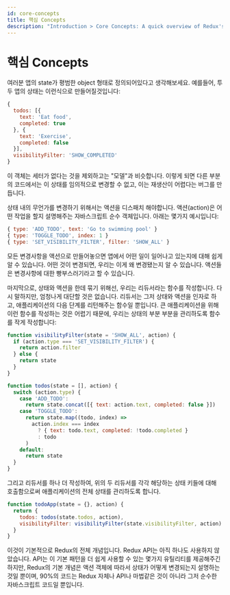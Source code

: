 ```yaml
---
id: core-concepts
title: 핵심 Concepts
description: "Introduction > Core Concepts: A quick overview of Redux's key idea, reducer functions"
---
```


# 핵심 Concepts

여러분 앱의 state가 평범한 object 형태로 정의되어있다고 생각해보세요. 예를들어, 투두 앱의 상태는 이런식으로 만들어질것입니다:

```js
{
  todos: [{
    text: 'Eat food',
    completed: true
  }, {
    text: 'Exercise',
    completed: false
  }],
  visibilityFilter: 'SHOW_COMPLETED'
}
```

이 객체는 세터가 없다는 것을 제외하고는 "모델"과 비슷합니다. 이렇게 되면 다른 부분의 코드에서는 이 상태를 임의적으로 변경할 수 없고, 이는 재생산이 어렵다는 버그를 만듭니다.

상태 내의 무언가를 변경하기 위해서는 액션을 디스패치 해야합니다. 액션(action)은 어떤 작업을 할지 설명해주는 자바스크립트 순수 객체입니다. 아래는 몇가지 예시입니다:

```js
{ type: 'ADD_TODO', text: 'Go to swimming pool' }
{ type: 'TOGGLE_TODO', index: 1 }
{ type: 'SET_VISIBILITY_FILTER', filter: 'SHOW_ALL' }
```

모든 변경사항을 액션으로 만들어놓으면 앱에서 어떤 일이 일어나고 있는지에 대해 쉽게 알 수 있습니다. 어떤 것이 변경되면, 우리는 이게 왜 변경됐는지 알 수 있습니다. 액션들은 변경사항에 대한 빵부스러기라고 할 수 있습니다.

마지막으로, 상태와 액션을 한데 묶기 위해선, 우리는 리듀서라는 함수를 작성합니다. 다시 말하지만, 엄청나게 대단할 것은 없습니다. 리듀서는 그저 상태와 액션을 인자로 하고, 애플리케이션의 다음 단계를 리턴해주는 함수일 뿐입니다.
큰 애플리케이션을 위해 이런 함수를 작성하는 것은 어렵기 때문에, 우리는 상태의 부분 부분을 관리하도록 함수를 작게 작성합니다:

```js
function visibilityFilter(state = 'SHOW_ALL', action) {
  if (action.type === 'SET_VISIBILITY_FILTER') {
    return action.filter
  } else {
    return state
  }
}

function todos(state = [], action) {
  switch (action.type) {
    case 'ADD_TODO':
      return state.concat([{ text: action.text, completed: false }])
    case 'TOGGLE_TODO':
      return state.map((todo, index) =>
        action.index === index
          ? { text: todo.text, completed: !todo.completed }
          : todo
      )
    default:
      return state
  }
}
```

그리고 리듀서를 하나 더 작성하여, 위의 두 리듀서를 각각 해당하는 상태 키들에 대해 호출함으로써 애플리케이션의 전체 상태를 관리하도록 합니다.

```js
function todoApp(state = {}, action) {
  return {
    todos: todos(state.todos, action),
    visibilityFilter: visibilityFilter(state.visibilityFilter, action)
  }
}
```
이것이 기본적으로 Redux의 전체 개념입니다. Redux API는 아직 하나도 사용하지 않았습니다. API는 이 기본 패턴을 더 쉽게 사용할 수 있는 몇가지 유틸리티를 제공해주긴 하지만, Redux의 기본 개념은 액션 객체에 따라서 상태가 어떻게 변경되는지 설명하는것일 뿐이며, 90%의 코드는 Redux 자체나 API나 마법같은 것이 아니라 그저 순수한 자바스크립트 코드일 뿐입니다.
